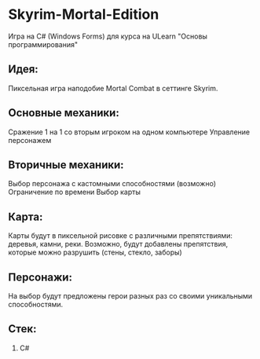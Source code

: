 # Skyrim-Mortal-Edition
Игра на C# (Windows Forms) для курса на ULearn "Основы программирования"

## Идея: 
Пиксельная игра наподобие Mortal Combat в сеттинге Skyrim. 

## Основные механики:
Сражение 1 на 1 со вторым игроком на одном компьютере
Управление персонажем

## Вторичные механики:
Выбор персонажа с кастомными способностями (возможно)
Ограничение по времени
Выбор карты

## Карта:
Карты будут в пиксельной рисовке с различными препятствиями: деревья, камни, реки. Возможно, будут добавлены препятствия, которые можно разрушить (стены, стекло, заборы)

## Персонажи:
На выбор будут предложены герои разных раз со своими уникальными способностями.

## Стек:
1. C#

